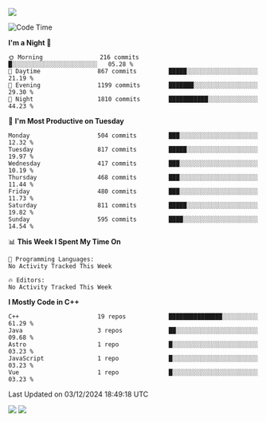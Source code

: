 ![](https://komarev.com/ghpvc/?username=lilpidgey&color=red)
<!--START_SECTION:waka-->
![Code Time](http://img.shields.io/badge/Code%20Time-1%2C491%20hrs%2018%20mins-blue)

**I'm a Night 🦉** 

```text
🌞 Morning                216 commits         █░░░░░░░░░░░░░░░░░░░░░░░░   05.28 % 
🌆 Daytime                867 commits         █████░░░░░░░░░░░░░░░░░░░░   21.19 % 
🌃 Evening                1199 commits        ███████░░░░░░░░░░░░░░░░░░   29.30 % 
🌙 Night                  1810 commits        ███████████░░░░░░░░░░░░░░   44.23 % 
```
📅 **I'm Most Productive on Tuesday** 

```text
Monday                   504 commits         ███░░░░░░░░░░░░░░░░░░░░░░   12.32 % 
Tuesday                  817 commits         █████░░░░░░░░░░░░░░░░░░░░   19.97 % 
Wednesday                417 commits         ███░░░░░░░░░░░░░░░░░░░░░░   10.19 % 
Thursday                 468 commits         ███░░░░░░░░░░░░░░░░░░░░░░   11.44 % 
Friday                   480 commits         ███░░░░░░░░░░░░░░░░░░░░░░   11.73 % 
Saturday                 811 commits         █████░░░░░░░░░░░░░░░░░░░░   19.82 % 
Sunday                   595 commits         ████░░░░░░░░░░░░░░░░░░░░░   14.54 % 
```


📊 **This Week I Spent My Time On** 

```text
💬 Programming Languages: 
No Activity Tracked This Week

🔥 Editors: 
No Activity Tracked This Week
```

**I Mostly Code in C++** 

```text
C++                      19 repos            ███████████████░░░░░░░░░░   61.29 % 
Java                     3 repos             ██░░░░░░░░░░░░░░░░░░░░░░░   09.68 % 
Astro                    1 repo              █░░░░░░░░░░░░░░░░░░░░░░░░   03.23 % 
JavaScript               1 repo              █░░░░░░░░░░░░░░░░░░░░░░░░   03.23 % 
Vue                      1 repo              █░░░░░░░░░░░░░░░░░░░░░░░░   03.23 % 
```




 Last Updated on 03/12/2024 18:49:18 UTC
<!--END_SECTION:waka-->
![](https://hit.yhype.me/github/profile?user_id=42968544)
![](https://komarev.com/ghpvc/?lilpidgey)
